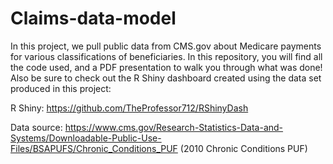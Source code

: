 # Claims-data-model

In this project, we pull public data from CMS.gov about Medicare payments for various classifications of beneficiaries. In this repository, you will find all the code used, and a PDF presentation to walk you through what was done! Also be sure to check out the R Shiny dashboard created using the data set produced in this project:

R Shiny: https://github.com/TheProfessor712/RShinyDash

Data source: https://www.cms.gov/Research-Statistics-Data-and-Systems/Downloadable-Public-Use-Files/BSAPUFS/Chronic_Conditions_PUF 
(2010 Chronic Conditions PUF)
